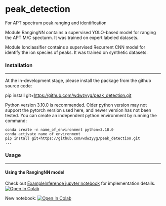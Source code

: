 # peak_detection
For APT spectrum peak ranging and identification

Module RangingNN contains a supervised YOLO-based model for ranging the APT M/C specturm. It was trained on expert labeled datasets. 

Module Ionclassifier contains a supervised Recurrent CNN model for identify the ion species of peaks. It was trained on synthetic datasets. 

### Installation 

---
At the in-development stage, please install the package from the github source code:

pip install git+https://github.com/wdwzyyg/peak_detection.git

Python version 3.10.0 is recommended. Older python version may not support the pytorch version used here, and newer version has not been tested. 
You can create an independent python environment by running the command:
```
conda create -n name_of_environment python=3.10.0
conda activate name_of_environment
pip install git+https://github.com/wdwzyyg/peak_detection.git
...
```

### Usage 

---
#### Using the RangingNN model

Check out [ExampleInference jupyter notebook](peak_detection/RangingNN/notebooks/ExampleInference.ipynb) for implementation details.
[![Open In Colab](https://colab.research.google.com/assets/colab-badge.svg)](https://colab.research.google.com/github/wdwzyyg/peak_detection/blob/master/peak_detection/RangingNN/notebooks/ExampleInference.ipynb)

New notebook:
[![Open In Colab](https://colab.research.google.com/assets/colab-badge.svg)](https://colab.research.google.com/github/uw-cmg/peak_detection/blob/master/peak_detection/RangingNN/notebooks/RangingNNtraintest.ipynb)
